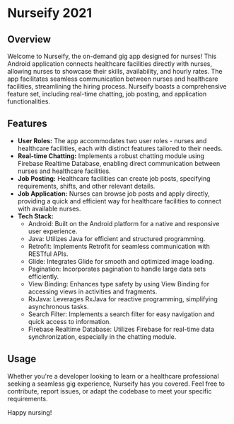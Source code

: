 # Nurseify 2021

## Overview

Welcome to Nurseify, the on-demand gig app designed for nurses! This Android application connects healthcare facilities directly with nurses, allowing nurses to showcase their skills, availability, and hourly rates. The app facilitates seamless communication between nurses and healthcare facilities, streamlining the hiring process. Nurseify boasts a comprehensive feature set, including real-time chatting, job posting, and application functionalities.

## Features

- **User Roles:** The app accommodates two user roles - nurses and healthcare facilities, each with distinct features tailored to their needs.
- **Real-time Chatting:** Implements a robust chatting module using Firebase Realtime Database, enabling direct communication between nurses and healthcare facilities.
- **Job Posting:** Healthcare facilities can create job posts, specifying requirements, shifts, and other relevant details.
- **Job Application:** Nurses can browse job posts and apply directly, providing a quick and efficient way for healthcare facilities to connect with available nurses.
- **Tech Stack:**
  - Android: Built on the Android platform for a native and responsive user experience.
  - Java: Utilizes Java for efficient and structured programming.
  - Retrofit: Implements Retrofit for seamless communication with RESTful APIs.
  - Glide: Integrates Glide for smooth and optimized image loading.
  - Pagination: Incorporates pagination to handle large data sets efficiently.
  - View Binding: Enhances type safety by using View Binding for accessing views in activities and fragments.
  - RxJava: Leverages RxJava for reactive programming, simplifying asynchronous tasks.
  - Search Filter: Implements a search filter for easy navigation and quick access to information.
  - Firebase Realtime Database: Utilizes Firebase for real-time data synchronization, especially in the chatting module.

## Usage
Whether you're a developer looking to learn or a healthcare professional seeking a seamless gig experience, Nurseify has you covered. Feel free to contribute, report issues, or adapt the codebase to meet your specific requirements.

Happy nursing!
